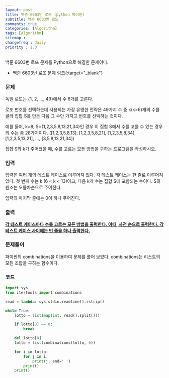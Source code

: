 ```yaml
---
layout: post
title: 백준 6603번 로또 (python 파이썬)
subtitle: 백준 6603번 로또
comments: true
categories: [Algorithm]
tags: [Algorithm]
sitemap :
changefreq : daily
priority : 1.0
---
```

백준 6603번 로또 문제를 Python으로 해결한 문제이다.  

* [백준 6603번 로또 문제 링크](https://www.acmicpc.net/problem/6603){:target="_blank"}


### 문제 
독일 로또는 {1, 2, ..., 49}에서 수 6개를 고른다.

로또 번호를 선택하는데 사용되는 가장 유명한 전략은 49가지 수 중 k(k>6)개의 수를 골라 집합 S를 만든 다음 그 수만 가지고 번호를 선택하는 것이다.

예를 들어, k=8, S={1,2,3,5,8,13,21,34}인 경우 이 집합 S에서 수를 고를 수 있는 경우의 수는 총 28가지이다. ([1,2,3,5,8,13], [1,2,3,5,8,21], [1,2,3,5,8,34], [1,2,3,5,13,21], ..., [3,5,8,13,21,34])

집합 S와 k가 주어졌을 때, 수를 고르는 모든 방법을 구하는 프로그램을 작성하시오.


### 입력
입력은 여러 개의 테스트 케이스로 이루어져 있다. 각 테스트 케이스는 한 줄로 이루어져 있다. 첫 번째 수는 k (6 < k < 13)이고, 다음 k개 수는 집합 S에 포함되는 수이다. S의 원소는 오름차순으로 주어진다.

입력의 마지막 줄에는 0이 하나 주어진다. 


### 출력
**<u>각 테스트 케이스마다 수를 고르는 모든 방법을 출력한다. 이때, 사전 순으로 출력한다. 각 테스트 케이스 사이에는 빈 줄을 하나 출력한다.</u>**


### 문제풀이
파이썬의 combinations을 이용하여 문제를 풀어 보았다. combinations는 리스트의 모든 조합을 구하는 함수이다.


### 코드
```python
import sys
from itertools import combinations

read = lambda: sys.stdin.readline().rstrip()

while True:
    lotto = list(map(int, read().split()))

    if lotto[0] == 0:
        break

    del lotto[0]
    lotto = list(combinations(lotto, 6))

    for i in lotto:
        for j in i:
            print(j, end=' ')
        print()
    print()
```